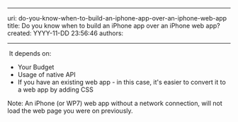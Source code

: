 

---
uri: do-you-know-when-to-build-an-iphone-app-over-an-iphone-web-app
title: Do you know when to build an iPhone app over an iPhone web app?
created: YYYY-11-DD 23:56:46
authors:

---




<span class='intro'> <p>​
                    It depends on&#58;</p><ul><li>Your Budget</li><li>Usage of native API</li><li>If you have an existing web app - in this case, it's easier to convert it to a web app by adding CSS</li></ul><p>
                    Note&#58; An iPhone (or WP7) web app without a network 
connection, will not load the web page you were on previously.
                </p> </span>




